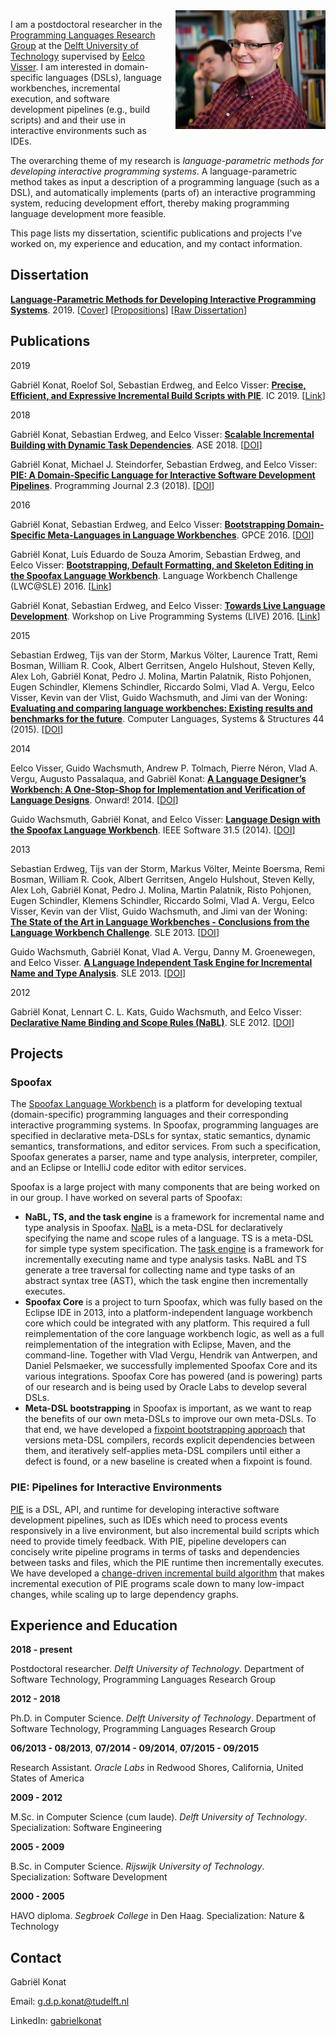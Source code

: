 ---
---

<img src="assets/image/small.jpg" alt="Gabriël Konat" style="float: right; margin-left: 20px; margin-bottom: 20px; margin-top: 0px;">

I am a postdoctoral researcher in the [Programming Languages Research Group](https://www.tudelft.nl/en/eemcs/the-faculty/departments/software-technology/programming-languages/) at the [Delft University of Technology](https://www.tudelft.nl/) supervised by [Eelco Visser](http://eelcovisser.org/). I am interested in domain-specific languages (DSLs), language workbenches, incremental execution, and software development pipelines (e.g., build scripts) and and their use in interactive environments such as IDEs.

The overarching theme of my research is *language-parametric methods for developing interactive programming systems*. A language-parametric method takes as input a description of a programming language (such as a DSL), and automatically implements (parts of) an interactive programming system, reducing development effort, thereby making programming language development more feasible.

This page lists my dissertation, scientific publications and projects I've worked on, my experience and education, and my contact information.

## Dissertation

__[Language-Parametric Methods for Developing Interactive Programming Systems](assets/dissertation/konat_dissertation.pdf)__. 2019. [[Cover](assets/dissertation/konat_cover.pdf)] [[Propositions](assets/dissertation/konat_propositions.pdf)] [[Raw Dissertation](assets/dissertation/konat_dissertation_raw.pdf)]

## Publications

2019

Gabriël Konat, Roelof Sol, Sebastian Erdweg, and Eelco Visser: __[Precise, Efficient, and Expressive Incremental Build Scripts with PIE](assets/publication/pie-ic19.pdf)__. IC 2019. [[Link](https://2019.splashcon.org/details/ic-2019-papers/3/Precise-Efficient-and-Expressive-Incremental-Build-Scripts-with-PIE)]

2018

<a name="sbuild"></a> Gabriël Konat, Sebastian Erdweg, and Eelco Visser: __[Scalable Incremental Building with Dynamic Task Dependencies](assets/publication/scalable_incremental_building-ase18.pdf)__. ASE 2018. [[DOI](https://doi.org/10.1145/3238147.3238196)]

<a name="pie"></a> Gabriël Konat, Michael J. Steindorfer, Sebastian Erdweg, and Eelco Visser: __[PIE: A Domain-Specific Language for Interactive Software Development Pipelines](assets/publication/pie-programming18.pdf)__. Programming Journal 2.3 (2018). [[DOI](https://doi.org/10.22152/programming-journal.org/2018/2/9)]

2016

<a name="bootstrapping"></a> Gabriël Konat, Sebastian Erdweg, and Eelco Visser: __[Bootstrapping Domain-Specific Meta-Languages in Language Workbenches](assets/publication/bootstrapping-gpce16.pdf)__. GPCE 2016. [[DOI](https://doi.org/10.1145/2993236.2993242)]

Gabriël Konat, Luís Eduardo de Souza Amorim, Sebastian Erdweg, and Eelco Visser: __[Bootstrapping, Default Formatting, and Skeleton Editing in the Spoofax Language Workbench](assets/publication/spoofax-lwc16.pdf)__. Language Workbench Challenge (LWC@SLE) 2016. [[Link](https://2016.splashcon.org/event/lwc2016-bootstrapping-default-formatting-and-skeleton-editing-in-the-spoofax-language-workbench)]

Gabriël Konat, Sebastian Erdweg, and Eelco Visser: __[Towards Live Language Development](assets/publication/towards-live-language-development-live16.pdf)__. Workshop on Live Programming Systems (LIVE) 2016. [[Link](https://2016.ecoop.org/event/live-2016-paper-4-title-live-language-development)]

2015

Sebastian Erdweg, Tijs van der Storm, Markus Völter, Laurence Tratt, Remi Bosman, William R. Cook, Albert Gerritsen, Angelo Hulshout, Steven Kelly, Alex Loh, Gabriël Konat, Pedro J. Molina, Martin Palatnik, Risto Pohjonen, Eugen Schindler, Klemens Schindler, Riccardo Solmi, Vlad A. Vergu, Eelco Visser, Kevin van der Vlist, Guido Wachsmuth, and Jimi van der Woning: __[Evaluating and comparing language workbenches: Existing results and benchmarks for the future](assets/publication/language_workbenches-clss15.pdf)__. Computer Languages, Systems & Structures 44 (2015). [[DOI](https://doi.org/10.1016/j.cl.2015.08.007)]

2014

Eelco Visser, Guido Wachsmuth, Andrew P. Tolmach, Pierre Néron, Vlad A. Vergu, Augusto Passalaqua, and Gabriël Konat: __[A Language Designer’s Workbench: A One-Stop-Shop for Implementation and Verification of Language Designs](assets/publication/language_designers_workbench-onward14.pdf)__. Onward! 2014. [[DOI](https://doi.org/10.1145/2661136.2661149)]

Guido Wachsmuth, Gabriël Konat, and Eelco Visser: __[Language Design with the Spoofax Language Workbench](assets/publication/language_design_with_spoofax-ieeesoftware14.pdf)__. IEEE Software 31.5 (2014). [[DOI](https://doi.org/10.1109/MS.2014.100)]

2013

Sebastian Erdweg, Tijs van der Storm, Markus Völter, Meinte Boersma, Remi Bosman, William R. Cook, Albert Gerritsen, Angelo Hulshout, Steven Kelly, Alex Loh, Gabriël Konat, Pedro J. Molina, Martin Palatnik, Risto Pohjonen, Eugen Schindler, Klemens Schindler, Riccardo Solmi, Vlad A. Vergu, Eelco Visser, Kevin van der Vlist, Guido Wachsmuth, and Jimi van der Woning: __[The State of the Art in Language Workbenches - Conclusions from the Language Workbench Challenge](assets/publication/state_of_the_art_in_language_workbenches-sle13.pdf)__. SLE 2013. [[DOI](https://doi.org/10.1007/978-3-319-02654-1_11)]

<a name="taskengine"></a> Guido Wachsmuth, Gabriël Konat, Vlad A. Vergu, Danny M. Groenewegen, and Eelco Visser. __[A Language Independent Task Engine for Incremental Name and Type Analysis](assets/publication/task_engine-sle13.pdf)__. SLE 2013. [[DOI](https://doi.org/10.1007/978-3-319-02654-1_15)]

2012

<a name="nabl"></a> Gabriël Konat, Lennart C. L. Kats, Guido Wachsmuth, and Eelco Visser: __[Declarative Name Binding and Scope Rules (NaBL)](assets/publication/declarative_name_binding_and_scope_rules-sle12.pdf)__. SLE 2012. [[DOI](https://doi.org/10.1007/978-3-642-36089-3_18)]

## Projects

### Spoofax

The [Spoofax Language Workbench](http://www.metaborg.org/en/latest/) is a platform for developing textual (domain-specific) programming languages and their corresponding interactive programming systems. In Spoofax, programming languages are specified in declarative meta-DSLs for syntax, static semantics, dynamic semantics, transformations, and editor services. From such a specification, Spoofax generates a parser, name and type analysis, interpreter, compiler, and an Eclipse or IntelliJ code editor with editor services.

Spoofax is a large project with many components that are being worked on in our group. I have worked on several parts of Spoofax:

* __NaBL, TS, and the task engine__ is a framework for incremental name and type analysis in Spoofax. [NaBL](#nabl) is a meta-DSL for declaratively specifying the name and scope rules of a language. TS is a meta-DSL for simple type system specification. The [task engine](#taskengine) is a framework for incrementally executing name and type analysis tasks. NaBL and TS generate a tree traversal for collecting name and type tasks of an abstract syntax tree (AST), which the task engine then incrementally executes.
* __Spoofax Core__ is a project to turn Spoofax, which was fully based on the Eclipse IDE in 2013, into a platform-independent language workbench core which could be integrated with any platform. This required a full reimplementation of the core language workbench logic, as well as a full reimplementation of the integration with Eclipse, Maven, and the command-line. Together with Vlad Vergu, Hendrik van Antwerpen, and Daniel Pelsmaeker, we successfully implemented Spoofax Core and its various integrations. Spoofax Core has powered (and is powering) parts of our research and is being used by Oracle Labs to develop several DSLs.
* __Meta-DSL bootstrapping__ in Spoofax is important, as we want to reap the benefits of our own meta-DSLs to improve our own meta-DSLs. To that end, we have developed a [fixpoint bootstrapping approach](#bootstrapping) that versions meta-DSL compilers, records explicit dependencies between them, and iteratively self-applies meta-DSL compilers until either a defect is found, or a new baseline is created when a fixpoint is found.

### PIE: Pipelines for Interactive Environments

[PIE](#pie) is a DSL, API, and runtime for developing interactive software development pipelines, such as IDEs which need to process events responsively in a live environment, but also incremental build scripts which need to provide timely feedback. With PIE, pipeline developers can concisely write pipeline programs in terms of tasks and dependencies between tasks and files, which the PIE runtime then incrementally executes. We have developed a [change-driven incremental build algorithm](#sbuild) that makes incremental execution of PIE programs scale down to many low-impact changes, while scaling up to large dependency graphs.

## Experience and Education

__2018 - present__

Postdoctoral researcher.
*Delft University of Technology*.
Department of Software Technology, Programming Languages Research Group

__2012 - 2018__

Ph.D. in Computer Science.
*Delft University of Technology*.
Department of Software Technology, Programming Languages Research Group

__06/2013 - 08/2013__, __07/2014 - 09/2014__, __07/2015 - 09/2015__

Research Assistant.
*Oracle Labs* in Redwood Shores, California, United States of America

__2009 - 2012__

M.Sc. in Computer Science (cum laude). *Delft University of Technology*. Specialization: Software Engineering

__2005 - 2009__

B.Sc. in Computer Science.
*Rijswijk University of Technology*. Specialization: Software Development

__2000 - 2005__

HAVO diploma.
*Segbroek College* in Den Haag. Specialization: Nature & Technology

## Contact

Gabriël Konat

Email: [g.d.p.konat@tudelft.nl](mailto:g.d.p.konat@tudelft.nl)

LinkedIn: [gabrielkonat](https://www.linkedin.com/in/gabrielkonat/)

